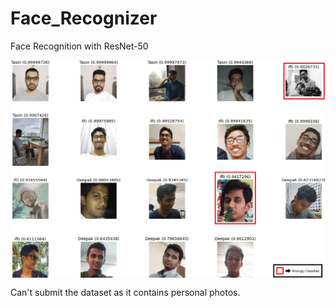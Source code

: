# Face_Recognizer
Face Recognition with ResNet-50

<p align="center"> 
    <img src="image/result.png" align="center"></img>
</p>

Can't submit the dataset as it contains personal photos.
